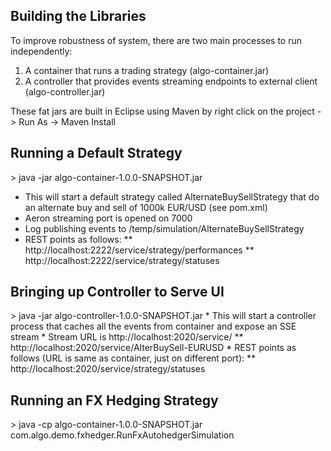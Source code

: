 <h2>Building the Libraries</h2>

To improve robustness of system, there are two main processes to run independently:
1. A container that runs a trading strategy (algo-container.jar)
2. A controller that provides events streaming endpoints to external client (algo-controller.jar)

These fat jars are built in Eclipse using Maven by right click on the project -> Run As -> Maven Install

<h2>Running a Default Strategy</h2>
> java -jar algo-container-1.0.0-SNAPSHOT.jar

 * This will start a default strategy called AlternateBuySellStrategy that do an alternate buy and sell of 1000k EUR/USD (see pom.xml)
 * Aeron streaming port is opened on 7000
 * Log publishing events to /temp/simulation/AlternateBuySellStrategy
 * REST points as follows:
 ** http://localhost:2222/service/strategy/performances
 ** http://localhost:2222/service/strategy/statuses

<h2>Bringing up Controller to Serve UI</h2>
> java -jar algo-controller-1.0.0-SNAPSHOT.jar
 * This will start a controller process that caches all the events from container and expose an SSE stream
 * Stream URL is http://localhost:2020/service/<strategy_id>
 ** http://localhost:2020/service/AlterBuySell-EURUSD
 * REST points as follows (URL is same as container, just on different port):
 ** http://localhost:2020/service/strategy/statuses


<h2>Running an FX Hedging Strategy</h2>
> java -cp algo-container-1.0.0-SNAPSHOT.jar com.algo.demo.fxhedger.RunFxAutohedgerSimulation
